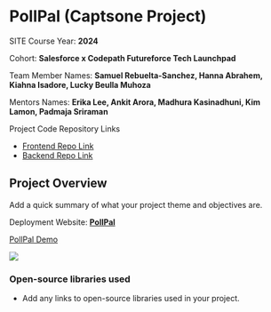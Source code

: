 # PollPal (Captsone Project)

SITE Course Year: **2024**

Cohort: **Salesforce x Codepath Futureforce Tech Launchpad**

Team Member Names: **Samuel Rebuelta-Sanchez, Hanna Abrahem, Kiahna Isadore, Lucky Beulla Muhoza**

Mentors Names: **Erika Lee, Ankit Arora, Madhura Kasinadhuni, Kim Lamon, Padmaja Sriraman**

Project Code Repository Links

* [Frontend Repo Link](https://github.com/FTL-2024-Pod-H/PollPalUI)
* [Backend Repo Link](https://github.com/FTL-2024-Pod-H/PollPalAPI)

## Project Overview

Add a quick summary of what your project theme and objectives are. 

Deployment Website: **[PollPal](https://pollpalui.onrender.com/)**

<div>
    <a href="https://www.loom.com/share/019e28e5a37f423291adf91df0fa2b71">
      <p>PollPal Demo </p>
    </a>
    <a href="https://www.loom.com/share/019e28e5a37f423291adf91df0fa2b71">
      <img style="max-width:300px;" src="https://cdn.loom.com/sessions/thumbnails/019e28e5a37f423291adf91df0fa2b71-5ab174b9d54f5a5b-full-play.gif">
    </a>
  </div>
<!-- link to our slides: 
https://www.figma.com/deck/uAw6N5ZWD4LPDTNhR2WGo1/PollPal-Demo?node-id=70-224&t=hq7crznfJ4mJc5at-0&scaling=min-zoom&content-scaling=fixed&page-id=0%3A1&starting-point-node-id=1%3A222s:
 -->
 
### Open-source libraries used

- Add any links to open-source libraries used in your project.
